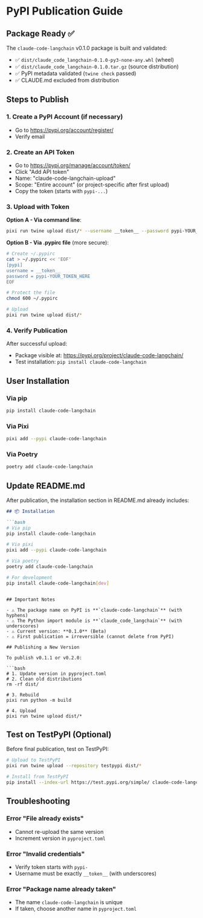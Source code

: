# PyPI Publication Guide

## Package Ready ✅

The `claude-code-langchain` v0.1.0 package is built and validated:
- ✅ `dist/claude_code_langchain-0.1.0-py3-none-any.whl` (wheel)
- ✅ `dist/claude_code_langchain-0.1.0.tar.gz` (source distribution)
- ✅ PyPI metadata validated (`twine check` passed)
- ✅ CLAUDE.md excluded from distribution

## Steps to Publish

### 1. Create a PyPI Account (if necessary)
- Go to https://pypi.org/account/register/
- Verify email

### 2. Create an API Token
- Go to https://pypi.org/manage/account/token/
- Click "Add API token"
- Name: "claude-code-langchain-upload"
- Scope: "Entire account" (or project-specific after first upload)
- Copy the token (starts with `pypi-...`)

### 3. Upload with Token

**Option A - Via command line**:
```bash
pixi run twine upload dist/* --username __token__ --password pypi-YOUR_TOKEN_HERE
```

**Option B - Via .pypirc file** (more secure):
```bash
# Create ~/.pypirc
cat > ~/.pypirc << 'EOF'
[pypi]
username = __token__
password = pypi-YOUR_TOKEN_HERE
EOF

# Protect the file
chmod 600 ~/.pypirc

# Upload
pixi run twine upload dist/*
```

### 4. Verify Publication
After successful upload:
- Package visible at: https://pypi.org/project/claude-code-langchain/
- Test installation: `pip install claude-code-langchain`

## User Installation

### Via pip
```bash
pip install claude-code-langchain
```

### Via Pixi
```bash
pixi add --pypi claude-code-langchain
```

### Via Poetry
```bash
poetry add claude-code-langchain
```

## Update README.md

After publication, the installation section in README.md already includes:

```markdown
## 📦 Installation

```bash
# Via pip
pip install claude-code-langchain

# Via pixi
pixi add --pypi claude-code-langchain

# Via poetry
poetry add claude-code-langchain

# For development
pip install claude-code-langchain[dev]
```
```

## Important Notes

- ⚠️ The package name on PyPI is **`claude-code-langchain`** (with hyphens)
- ⚠️ The Python import module is **`claude_code_langchain`** (with underscores)
- ⚠️ Current version: **0.1.0** (Beta)
- ⚠️ First publication = irreversible (cannot delete from PyPI)

## Publishing a New Version

To publish v0.1.1 or v0.2.0:

```bash
# 1. Update version in pyproject.toml
# 2. Clean old distributions
rm -rf dist/

# 3. Rebuild
pixi run python -m build

# 4. Upload
pixi run twine upload dist/*
```

## Test on TestPyPI (Optional)

Before final publication, test on TestPyPI:

```bash
# Upload to TestPyPI
pixi run twine upload --repository testpypi dist/*

# Install from TestPyPI
pip install --index-url https://test.pypi.org/simple/ claude-code-langchain
```

## Troubleshooting

### Error "File already exists"
- Cannot re-upload the same version
- Increment version in `pyproject.toml`

### Error "Invalid credentials"
- Verify token starts with `pypi-`
- Username must be exactly `__token__` (with underscores)

### Error "Package name already taken"
- The name `claude-code-langchain` is unique
- If taken, choose another name in `pyproject.toml`
